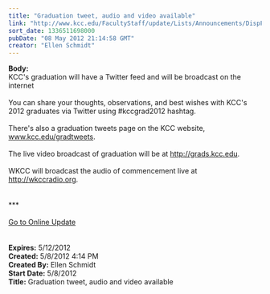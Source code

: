 ```yaml
---
title: "Graduation tweet, audio and video available"
link: "http://www.kcc.edu/FacultyStaff/update/Lists/Announcements/DispForm.aspx?ID=704"
sort_date: 1336511698000
pubDate: "08 May 2012 21:14:58 GMT"
creator: "Ellen Schmidt"
---
```


<div><b>Body:</b> <div class="ExternalClassFF7FF3F18382431A939AA5EE3C575DAC">
<div>KCC's graduation will have a Twitter feed and will be broadcast on the internet</div>
<div><br />You can share your thoughts, observations, and best wishes with KCC's 2012 graduates via Twitter using #kccgrad2012 hashtag.</div>
<div> </div>
<div>There's also a graduation tweets page on the KCC website, <a href="/gradtweets">www.kcc.edu/gradtweets</a>. <br /></div>
<div> </div>
<div>The live video broadcast of graduation will be at <a href="http://grads.kcc.edu">http://grads.kcc.edu</a>.</div>
<div><br />WKCC will broadcast the audio of commencement live at <a href="http://wkccradio.org">http://wkccradio.org</a>.<br /></div>
<div>
<div> </div>
<div> </div>
<div>
<div class="ExternalClass8FE243A1D12D4E008D1A0CEA4D499155">***</div>
<div class="ExternalClass8FE243A1D12D4E008D1A0CEA4D499155"> </div>
<div class="ExternalClass8FE243A1D12D4E008D1A0CEA4D499155"><a href="/FacultyStaff/update/Pages/dailyupdate.aspx">Go to Online Update</a></div>
<div class="ExternalClass8FE243A1D12D4E008D1A0CEA4D499155"> </div></div><br /></div></div></div>
<div><b>Expires:</b> 5/12/2012</div>
<div><b>Created:</b> 5/8/2012 4:14 PM</div>
<div><b>Created By:</b> Ellen Schmidt</div>
<div><b>Start Date:</b> 5/8/2012</div>
<div><b>Title:</b> Graduation tweet, audio and video available</div>

